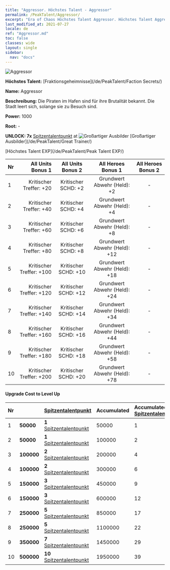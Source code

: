 ```yaml
---
title: "Aggressor. Höchstes Talent - Aggressor"
permalink: /PeakTalent/Aggressor/
excerpt: "Era of Chaos Höchstes Talent Aggressor. Höchstes Talent Aggressor. Aggressor"
last_modified_at: 2021-07-27
locale: de
ref: "Aggressor.md"
toc: false
classes: wide
layout: single
sidebar:
  nav: "docs"
---
```


  ![Aggressor](/images/pt/talent_3004.png)

  **Höchstes Talent:** [Fraktionsgeheimnisse](/de/PeakTalent/Faction Secrets/)

  **Name:** Aggressor

  **Beschreibung:** Die Piraten im Hafen sind für ihre Brutalität bekannt. Die Stadt leert sich, solange sie zu Besuch sind.

  **Power:** 1000

  **Root:** -

  **UNLOCK: 7x** [Spitzentalentpunkt](/ItemsDE/con_934/) at ![Großartiger Ausbilder](/images/pt/talent_3001.png) [Großartiger Ausbilder](/de/PeakTalent/Great Trainer/)

  [Höchstes Talent EXP](/de/PeakTalent/Peak Talent EXP/)

  | Nr | All Units Bonus 1 | All Units Bonus 2 | All Heroes Bonus 1 | All Heroes Bonus 2 |
  |:---|--------------:|:-------------:|:-------------:|:-------------:|
  | 1 | Kritischer Treffer: +20 | Kritischer SCHD: +2 | Grundwert Abwehr (Held): +2 | - |
  | 2 | Kritischer Treffer: +40 | Kritischer SCHD: +4 | Grundwert Abwehr (Held): +4 | - |
  | 3 | Kritischer Treffer: +60 | Kritischer SCHD: +6 | Grundwert Abwehr (Held): +8 | - |
  | 4 | Kritischer Treffer: +80 | Kritischer SCHD: +8 | Grundwert Abwehr (Held): +12 | - |
  | 5 | Kritischer Treffer: +100 | Kritischer SCHD: +10 | Grundwert Abwehr (Held): +18 | - |
  | 6 | Kritischer Treffer: +120 | Kritischer SCHD: +12 | Grundwert Abwehr (Held): +24 | - |
  | 7 | Kritischer Treffer: +140 | Kritischer SCHD: +14 | Grundwert Abwehr (Held): +34 | - |
  | 8 | Kritischer Treffer: +160 | Kritischer SCHD: +16 | Grundwert Abwehr (Held): +44 | - |
  | 9 | Kritischer Treffer: +180 | Kritischer SCHD: +18 | Grundwert Abwehr (Held): +58 | - |
  | 10 | Kritischer Treffer: +200 | Kritischer SCHD: +20 | Grundwert Abwehr (Held): +78 | - |


#### Upgrade Cost to Level Up

  | Nr | <i class="fas fa-coins"/> | [Spitzentalentpunkt](/ItemsDE/con_934/) | Accumulated <i class="fas fa-coins"/> | Accumulated [Spitzentalentpunkt](/ItemsDE/con_934/) |
  |:---|:--------------|:-------------|:-------------|:-------------|
  | 1 | **50000** | **1** [Spitzentalentpunkt](/ItemsDE/con_934/) | 50000 | 1 |
  | 2 | **50000** | **1** [Spitzentalentpunkt](/ItemsDE/con_934/) | 100000 | 2 |
  | 3 | **100000** | **2** [Spitzentalentpunkt](/ItemsDE/con_934/) | 200000 | 4 |
  | 4 | **100000** | **2** [Spitzentalentpunkt](/ItemsDE/con_934/) | 300000 | 6 |
  | 5 | **150000** | **3** [Spitzentalentpunkt](/ItemsDE/con_934/) | 450000 | 9 |
  | 6 | **150000** | **3** [Spitzentalentpunkt](/ItemsDE/con_934/) | 600000 | 12 |
  | 7 | **250000** | **5** [Spitzentalentpunkt](/ItemsDE/con_934/) | 850000 | 17 |
  | 8 | **250000** | **5** [Spitzentalentpunkt](/ItemsDE/con_934/) | 1100000 | 22 |
  | 9 | **350000** | **7** [Spitzentalentpunkt](/ItemsDE/con_934/) | 1450000 | 29 |
  | 10 | **500000** | **10** [Spitzentalentpunkt](/ItemsDE/con_934/) | 1950000 | 39 |

